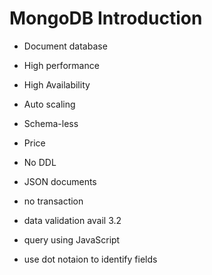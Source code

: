 # MongoDB Introduction
- Document database
- High performance
- High Availability
- Auto scaling
- Schema-less
- Price

- No DDL
- JSON documents
- no transaction
- data validation avail 3.2
- query using JavaScript
- use dot notaion to identify fields
